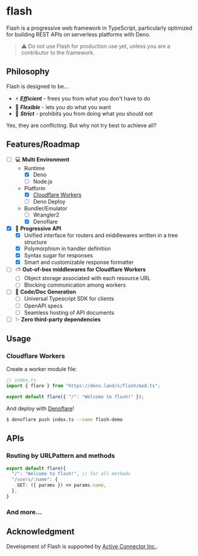 # flash

Flash is a progressive web framework in TypeScript, particularly optimized for
building REST APIs on serverless platforms with Deno.

> :warning: Do not use Flash for production use yet, unless you are a
> contributor to the framework.

## Philosophy

Flash is designed to be...

- ⚡ ***Efficient*** - frees you from what you don't have to do
- 💓 ***Flexible*** - lets you do what you want
- 🚫 ***Strict*** - prohibits you from doing what you should not

Yes, they are conflicting. But why not try best to achieve all?

## Features/Roadmap

- [ ] 💻 **Multi Environment**
  - Runtime
    - [x] Deno
    - [ ] Node.js
  - Platform
    - [x] [Cloudflare Workers](https://www.cloudflare.com/products/workers-kv/)
    - [ ] Deno Deploy
  - Bundler/Emulator
    - [ ] Wrangler2
    - [x] Denoflare
- [x] 🚀 **Progressive API**
  - [x] Unified interface for routers and middlewares written in a tree structure
  - [x] Polymorphism in handler definition
  - [x] Syntax sugar for responses
  - [x] Smart and customizable response formatter
- [ ] ⛅ **Out-of-box middlewares for Cloudflare Workers**
     - [ ] Object storage associated with each resource URL
     - [ ] Blocking communication among workers
- [ ] 📜 **Code/Doc Generation**
  - [ ] Universal Typescript SDK for clients
  - [ ] OpenAPI specs
  - [ ] Seamless hosting of API documents
- [ ] ✨ **Zero third-party dependencies**

## Usage

### Cloudflare Workers

Create a worker module file:

```typescript
// index.ts
import { flare } from "https://deno.land/x/flash/mod.ts";

export default flare({ "/": "Welcome to flash!" });
```

And deploy with [Denoflare](https://denoflare.dev/)!

```sh
$ denoflare push index.ts --name flash-demo
```

## APIs

### Routing by URLPattern and methods

```typescript
export default flare({
  "/": "Welcome to flash!", // for all methods
  "/users/:name": {
    GET: ({ params }) => params.name,
  },
}
```

### And more...

## Acknowledgment

Development of Flash is supported by
[Active Connector Inc.](https://active-connector.com).
